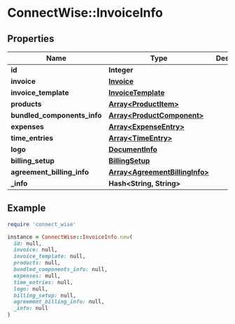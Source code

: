 # ConnectWise::InvoiceInfo

## Properties

| Name | Type | Description | Notes |
| ---- | ---- | ----------- | ----- |
| **id** | **Integer** |  | [optional] |
| **invoice** | [**Invoice**](Invoice.md) |  | [optional] |
| **invoice_template** | [**InvoiceTemplate**](InvoiceTemplate.md) |  | [optional] |
| **products** | [**Array&lt;ProductItem&gt;**](ProductItem.md) |  | [optional] |
| **bundled_components_info** | [**Array&lt;ProductComponent&gt;**](ProductComponent.md) |  | [optional] |
| **expenses** | [**Array&lt;ExpenseEntry&gt;**](ExpenseEntry.md) |  | [optional] |
| **time_entries** | [**Array&lt;TimeEntry&gt;**](TimeEntry.md) |  | [optional] |
| **logo** | [**DocumentInfo**](DocumentInfo.md) |  | [optional] |
| **billing_setup** | [**BillingSetup**](BillingSetup.md) |  | [optional] |
| **agreement_billing_info** | [**Array&lt;AgreementBillingInfo&gt;**](AgreementBillingInfo.md) |  | [optional] |
| **_info** | **Hash&lt;String, String&gt;** |  | [optional] |

## Example

```ruby
require 'connect_wise'

instance = ConnectWise::InvoiceInfo.new(
  id: null,
  invoice: null,
  invoice_template: null,
  products: null,
  bundled_components_info: null,
  expenses: null,
  time_entries: null,
  logo: null,
  billing_setup: null,
  agreement_billing_info: null,
  _info: null
)
```

